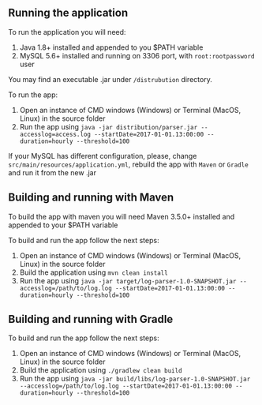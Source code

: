 ## Running the application

To run the application you will need: 

1. Java 1.8+ installed and appended to you $PATH variable
2. MySQL 5.6+ installed and running on 3306 port, with `root:rootpassword` user

You may find an executable .jar under `/distrubution` directory.

To run the app:

  1. Open an instance of CMD windows (Windows) or Terminal (MacOS, Linux) in the source folder
  2. Run the app using `java -jar distribution/parser.jar --accesslog=access.log --startDate=2017-01-01.13:00:00 --duration=hourly --threshold=100` 


If your MySQL has different configuration, please, change `src/main/resources/application.yml`, 
rebuild the app with `Maven` or `Gradle` and run it from the new .jar

## Building and running with Maven 

To build the app with maven you will need Maven 3.5.0+ installed and appended to your $PATH variable

To build and run the app follow the next steps:

 1. Open an instance of CMD windows (Windows) or Terminal (MacOS, Linux) in the source folder
 2. Build the application using `mvn clean install`
 3. Run the app using `java -jar target/log-parser-1.0-SNAPSHOT.jar --accesslog=/path/to/log.log --startDate=2017-01-01.13:00:00 --duration=hourly --threshold=100` 
 
## Building and running with Gradle 

To build and run the app follow the next steps:

 1. Open an instance of CMD windows (Windows) or Terminal (MacOS, Linux) in the source folder
 2. Build the application using `./gradlew clean build`
 3. Run the app using `java -jar build/libs/log-parser-1.0-SNAPSHOT.jar --accesslog=/path/to/log.log --startDate=2017-01-01.13:00:00 --duration=hourly --threshold=100` 

 
 
